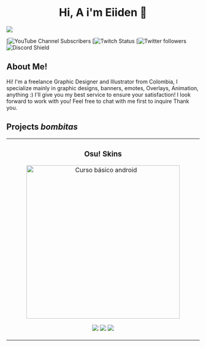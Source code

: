 <div align="center">
<h1 align="center">Hi, A i'm Eiiden 👋</h1>
</div>
<img src="https://i.postimg.cc/mgWt0RGS/1500x500-1.jpg">

[![YouTube Channel Subscribers](https://img.shields.io/youtube/channel/subscribers/UCAUO3pmaSlongSClbC0U7Mw)
[![Twitch Status](https://img.shields.io/twitch/status/eiiden_)
[![Twitter followers](https://img.shields.io/twitter/follow/eiidenstudio)
![Discord Shield](https://discordapp.com/api/guilds/1063104910910029857/widget.png?style=shield)

## About Me!

Hi! I'm a freelance Graphic Designer and Illustrator from Colombia, I specialize mainly in graphic designs, banners, emotes, Overlays, Animation, anything :) I'll give you my best service to ensure your satisfaction! I look forward to work with you! Feel free to chat with me first to inquire Thank you.

## Projects *bombitas*
<table>
<tr>
<td width="50%">
<h3 align="center">Osu! Skins</h3>
<div align="center">
<img src="https://i.postimg.cc/sxL7D4nC/68747470733a2f2f692e696d6775722e636f6d2f6f397a4955644d2e706e67.png" width="400" alt="Curso básico android">
<p>
<a href="https://youtu.be/vJapzH_46a8" target="_blank"><img src="https://img.shields.io/badge/-2022-green?style=for-the-badge&color=80EAFF"></a>
<a href="https://youtu.be/vJapzH_46a8" target="_blank"><img src="https://img.shields.io/badge/-2023-green?style=for-the-badge&color=80A6FF"></a>
<a href="https://youtu.be/vJapzH_46a8" target="_blank"><img src="https://img.shields.io/badge/-2024-green?style=for-the-badge&color=A8FFDF"></a>

